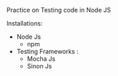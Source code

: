 Practice on Testing code in Node JS

Installations:
- Node Js
    - npm
- Testing Frameworks :
    - Mocha Js
    - Sinon Js